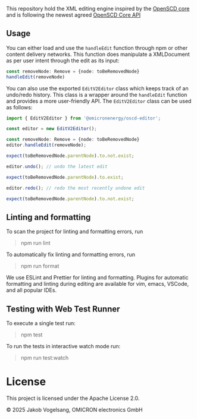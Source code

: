 This repository hold the XML editing engine inspired by the [OpenSCD core](https://github.com/openscd/open-scd-core) and is following the newest agreed [OpenSCD Core API](https://github.com/OpenEnergyTools/open-scd-core/blob/main/API.md)


## Usage

You can either load and use the `handleEdit` function through npm or other content delivery networks. This function does manipulate a XMLDocument as per user intent through the edit as its input:

```ts
const removeNode: Remove = {node: toBeRemovedNode}
handleEdit(removeNode)
```

You can also use the exported `EditV2Editor` class which keeps track of an undo/redo
history. This class is a wrapper around the `handleEdit` function and provides
a more user-friendly API. The `EditV2Editor` class can be used as follows:

```ts
import { EditV2Editor } from '@omicronenergy/oscd-editor';

const editor = new EditV2Editor();

const removeNode: Remove = {node: toBeRemovedNode}
editor.handleEdit(removeNode);

expect(toBeRemovedNode.parentNode).to.not.exist;

editor.undo(); // undo the latest edit

expect(toBeRemovedNode.parentNode).to.exist;

editor.redo(); // redo the most recently undone edit

expect(toBeRemovedNode.parentNode).to.not.exist;
```

## Linting and formatting

To scan the project for linting and formatting errors, run

>npm run lint

To automatically fix linting and formatting errors, run

>npm run format

We use ESLint and Prettier for linting and formatting. Plugins for automatic formatting and linting during editing are available for vim, emacs, VSCode, and all popular IDEs.

## Testing with Web Test Runner

To execute a single test run:

>npm test

To run the tests in interactive watch mode run:

>npm run test:watch


# License

This project is licensed under the Apache License 2.0.

© 2025 Jakob Vogelsang, OMICRON electronics GmbH
